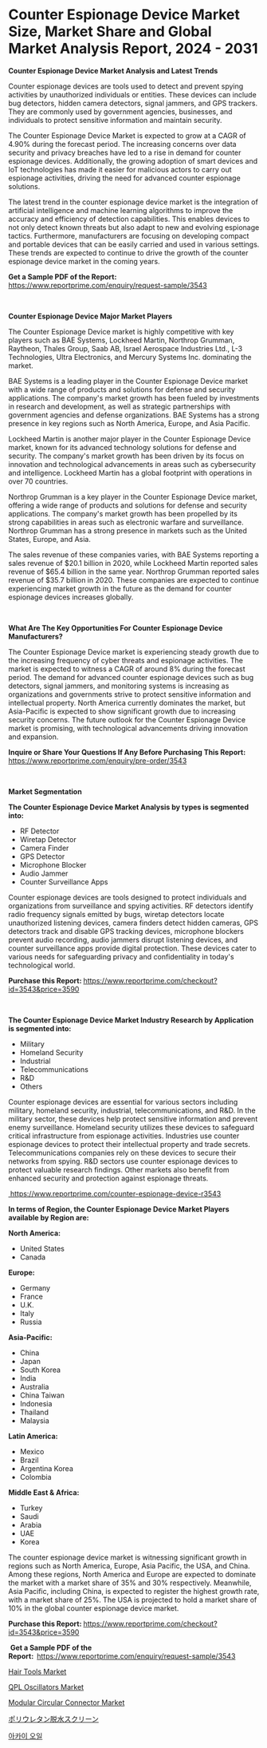 <p><h1>Counter Espionage Device Market Size, Market Share and Global Market Analysis Report, 2024 - 2031</h1></p><p><strong>Counter Espionage Device Market Analysis and Latest Trends</strong></p>
<p><p>Counter espionage devices are tools used to detect and prevent spying activities by unauthorized individuals or entities. These devices can include bug detectors, hidden camera detectors, signal jammers, and GPS trackers. They are commonly used by government agencies, businesses, and individuals to protect sensitive information and maintain security.</p><p>The Counter Espionage Device Market is expected to grow at a CAGR of 4.90% during the forecast period. The increasing concerns over data security and privacy breaches have led to a rise in demand for counter espionage devices. Additionally, the growing adoption of smart devices and IoT technologies has made it easier for malicious actors to carry out espionage activities, driving the need for advanced counter espionage solutions.</p><p>The latest trend in the counter espionage device market is the integration of artificial intelligence and machine learning algorithms to improve the accuracy and efficiency of detection capabilities. This enables devices to not only detect known threats but also adapt to new and evolving espionage tactics. Furthermore, manufacturers are focusing on developing compact and portable devices that can be easily carried and used in various settings. These trends are expected to continue to drive the growth of the counter espionage device market in the coming years.</p></p>
<p><strong>Get a Sample PDF of the Report:&nbsp;</strong> <a href="https://www.reportprime.com/enquiry/request-sample/3543">https://www.reportprime.com/enquiry/request-sample/3543</a></p>
<p>&nbsp;</p>
<p><strong>Counter Espionage Device Major Market Players</strong></p>
<p><p>The Counter Espionage Device market is highly competitive with key players such as BAE Systems, Lockheed Martin, Northrop Grumman, Raytheon, Thales Group, Saab AB, Israel Aerospace Industries Ltd., L-3 Technologies, Ultra Electronics, and Mercury Systems Inc. dominating the market.</p><p>BAE Systems is a leading player in the Counter Espionage Device market with a wide range of products and solutions for defense and security applications. The company's market growth has been fueled by investments in research and development, as well as strategic partnerships with government agencies and defense organizations. BAE Systems has a strong presence in key regions such as North America, Europe, and Asia Pacific.</p><p>Lockheed Martin is another major player in the Counter Espionage Device market, known for its advanced technology solutions for defense and security. The company's market growth has been driven by its focus on innovation and technological advancements in areas such as cybersecurity and intelligence. Lockheed Martin has a global footprint with operations in over 70 countries.</p><p>Northrop Grumman is a key player in the Counter Espionage Device market, offering a wide range of products and solutions for defense and security applications. The company's market growth has been propelled by its strong capabilities in areas such as electronic warfare and surveillance. Northrop Grumman has a strong presence in markets such as the United States, Europe, and Asia.</p><p>The sales revenue of these companies varies, with BAE Systems reporting a sales revenue of $20.1 billion in 2020, while Lockheed Martin reported sales revenue of $65.4 billion in the same year. Northrop Grumman reported sales revenue of $35.7 billion in 2020. These companies are expected to continue experiencing market growth in the future as the demand for counter espionage devices increases globally.</p></p>
<p>&nbsp;</p>
<p><strong>What Are The Key Opportunities For Counter Espionage Device Manufacturers?</strong></p>
<p><p>The Counter Espionage Device market is experiencing steady growth due to the increasing frequency of cyber threats and espionage activities. The market is expected to witness a CAGR of around 8% during the forecast period. The demand for advanced counter espionage devices such as bug detectors, signal jammers, and monitoring systems is increasing as organizations and governments strive to protect sensitive information and intellectual property. North America currently dominates the market, but Asia-Pacific is expected to show significant growth due to increasing security concerns. The future outlook for the Counter Espionage Device market is promising, with technological advancements driving innovation and expansion.</p></p>
<p><strong>Inquire or Share Your Questions If Any Before Purchasing This Report:</strong> <a href="https://www.reportprime.com/enquiry/pre-order/3543">https://www.reportprime.com/enquiry/pre-order/3543</a></p>
<p>&nbsp;</p>
<p><strong>Market Segmentation</strong></p>
<p><strong>The Counter Espionage Device Market Analysis by types is segmented into:</strong></p>
<p><ul><li>RF Detector</li><li>Wiretap Detector</li><li>Camera Finder</li><li>GPS Detector</li><li>Microphone Blocker</li><li>Audio Jammer</li><li>Counter Surveillance Apps</li></ul></p>
<p><p>Counter espionage devices are tools designed to protect individuals and organizations from surveillance and spying activities. RF detectors identify radio frequency signals emitted by bugs, wiretap detectors locate unauthorized listening devices, camera finders detect hidden cameras, GPS detectors track and disable GPS tracking devices, microphone blockers prevent audio recording, audio jammers disrupt listening devices, and counter surveillance apps provide digital protection. These devices cater to various needs for safeguarding privacy and confidentiality in today's technological world.</p></p>
<p><strong>Purchase this Report:&nbsp;</strong><a href="https://www.reportprime.com/checkout?id=3543&price=3590">https://www.reportprime.com/checkout?id=3543&price=3590</a></p>
<p>&nbsp;</p>
<p><strong>The Counter Espionage Device Market Industry Research by Application is segmented into:</strong></p>
<p><ul><li>Military</li><li>Homeland Security</li><li>Industrial</li><li>Telecommunications</li><li>R&D</li><li>Others</li></ul></p>
<p><p>Counter espionage devices are essential for various sectors including military, homeland security, industrial, telecommunications, and R&D. In the military sector, these devices help protect sensitive information and prevent enemy surveillance. Homeland security utilizes these devices to safeguard critical infrastructure from espionage activities. Industries use counter espionage devices to protect their intellectual property and trade secrets. Telecommunications companies rely on these devices to secure their networks from spying. R&D sectors use counter espionage devices to protect valuable research findings. Other markets also benefit from enhanced security and protection against espionage threats.</p></p>
<p><a href="https://www.reportprime.com/counter-espionage-device-r3543">&nbsp;https://www.reportprime.com/counter-espionage-device-r3543</a></p>
<p><strong>In terms of Region, the Counter Espionage Device Market Players available by Region are:</strong></p>
<p>
    <p> <strong> North America: </strong>
        <ul>
            <li>United States</li>
            <li>Canada</li>
        </ul>
        </p> 
    <p> <strong> Europe: </strong>
        <ul>
            <li>Germany</li>
            <li>France</li>
            <li>U.K.</li>
            <li>Italy</li>
            <li>Russia</li>
        </ul>
        </p> 
    <p> <strong> Asia-Pacific: </strong>
        <ul>
            <li>China</li>
            <li>Japan</li>
            <li>South Korea</li>
            <li>India</li>
            <li>Australia</li>
            <li>China Taiwan</li>
            <li>Indonesia</li>
            <li>Thailand</li>
            <li>Malaysia</li>
        </ul>
        </p> 
    <p> <strong> Latin America: </strong>
        <ul>
            <li>Mexico</li>
            <li>Brazil</li>
            <li>Argentina Korea</li>
            <li>Colombia</li>
        </ul>
        </p> 
    <p> <strong> Middle East & Africa: </strong>
        <ul>
            <li>Turkey</li>
            <li>Saudi</li>
            <li>Arabia</li>
            <li>UAE</li>
            <li>Korea</li>
        </ul>
    </p>
    </p>
<p><p>The counter espionage device market is witnessing significant growth in regions such as North America, Europe, Asia Pacific, the USA, and China. Among these regions, North America and Europe are expected to dominate the market with a market share of 35% and 30% respectively. Meanwhile, Asia Pacific, including China, is expected to register the highest growth rate, with a market share of 25%. The USA is projected to hold a market share of 10% in the global counter espionage device market.</p></p>
<p><strong>Purchase this Report: </strong><a href="https://www.reportprime.com/checkout?id=3543&price=3590">https://www.reportprime.com/checkout?id=3543&price=3590</a></p>
<p>&nbsp;<strong>Get a Sample PDF of the Report:&nbsp;&nbsp;</strong><a href="https://www.reportprime.com/enquiry/request-sample/3543">https://www.reportprime.com/enquiry/request-sample/3543</a></p>
<p><strong></strong></p>
<p><p><a href="https://issuu.com/reportprime-2/docs/hair-tools-market-size-2030.pptx">Hair Tools Market</a></p><p><a href="https://github.com/nicholepatriciadoylenwnrjr0/Market-Research-Report-List-2/blob/main/qpl-oscillators-market.md">QPL Oscillators Market</a></p><p><a href="https://github.com/barbarakss89/Market-Research-Report-List-1/blob/main/modular-circular-connector-market.md">Modular Circular Connector Market</a></p><p><a href="https://github.com/KenyonJohns/Market-Research-Report-List-1/blob/main/988915373099.md">ポリウレタン脱水スクリーン</a></p><p><a href="https://github.com/DavidRobb19/Market-Research-Report-List-1/blob/main/438513369894.md">아카이 오일</a></p></p>